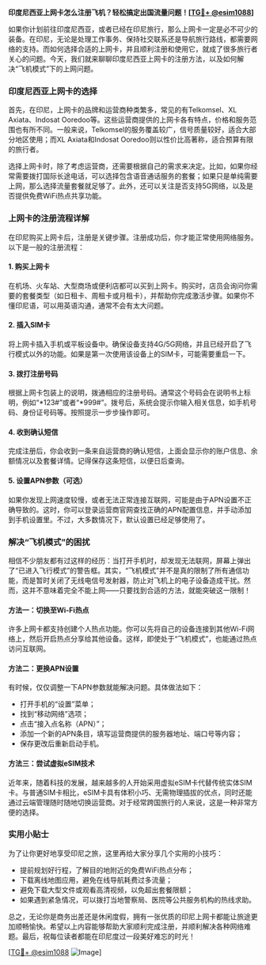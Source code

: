 **印度尼西亚上网卡怎么注册飞机？轻松搞定出国流量问题！[[TG💪+ @esim1088](https://t.me/s/esim1088)]**

如果你计划前往印度尼西亚，或者已经在印尼旅行，那么上网卡一定是必不可少的装备。在印尼，无论是处理工作事务、保持社交联系还是导航旅行路线，都需要网络的支持。而如何选择合适的上网卡，并且顺利注册和使用它，就成了很多旅行者关心的问题。今天，我们就来聊聊印度尼西亚上网卡的注册方法，以及如何解决“飞机模式”下的上网问题。

### 印度尼西亚上网卡的选择

首先，在印尼，上网卡的品牌和运营商种类繁多，常见的有Telkomsel、XL Axiata、Indosat Ooredoo等。这些运营商提供的上网卡各有特点，价格和服务范围也有所不同。一般来说，Telkomsel的服务覆盖较广，信号质量较好，适合大部分地区使用；而XL Axiata和Indosat Ooredoo则以性价比高著称，适合预算有限的旅行者。

选择上网卡时，除了考虑运营商，还需要根据自己的需求来决定。比如，如果你经常需要拨打国际长途电话，可以选择包含语音通话服务的套餐；如果只是单纯需要上网，那么选择流量套餐就足够了。此外，还可以关注是否支持5G网络，以及是否提供免费WiFi热点共享功能。

### 上网卡的注册流程详解

在印尼购买上网卡后，注册是关键步骤。注册成功后，你才能正常使用网络服务。以下是一般的注册流程：

#### 1. 购买上网卡
在机场、火车站、大型商场或便利店都可以买到上网卡。购买时，店员会询问你需要的套餐类型（如日租卡、周租卡或月租卡），并帮助你完成激活步骤。如果你不懂印尼语，可以用英语沟通，通常不会有太大问题。

#### 2. 插入SIM卡
将上网卡插入手机或平板设备中。确保设备支持4G/5G网络，并且已经开启了飞行模式以外的功能。如果是第一次使用该设备上的SIM卡，可能需要重启一下。

#### 3. 拨打注册号码
根据上网卡包装上的说明，拨通相应的注册号码。通常这个号码会在说明书上标明，例如“*123#”或者“*999#”。拨号后，系统会提示你输入相关信息，如手机号码、身份证号码等。按照提示一步步操作即可。

#### 4. 收到确认短信
完成注册后，你会收到一条来自运营商的确认短信，上面会显示你的账户信息、余额情况以及套餐详情。记得保存这条短信，以便日后查询。

#### 5. 设置APN参数（可选）
如果你发现上网速度较慢，或者无法正常连接互联网，可能是由于APN设置不正确导致的。这时，你可以登录运营商官网查找正确的APN配置信息，并手动添加到手机设置里。不过，大多数情况下，默认设置已经足够使用了。

### 解决“飞机模式”的困扰

相信不少朋友都有过这样的经历：当打开手机时，却发现无法联网，屏幕上弹出了“已进入飞行模式”的警告框。其实，“飞机模式”并不是真的限制了所有通信功能，而是暂时关闭了无线电信号发射器，防止对飞机上的电子设备造成干扰。然而，这并不意味着完全不能上网——只要找到合适的方法，就能突破这一限制！

#### 方法一：切换至Wi-Fi热点
许多上网卡都支持创建个人热点功能。你可以先将自己的设备连接到其他Wi-Fi网络上，然后开启热点分享给其他设备。这样，即使处于“飞机模式”，也能通过热点访问互联网。

#### 方法二：更换APN设置
有时候，仅仅调整一下APN参数就能解决问题。具体做法如下：
- 打开手机的“设置”菜单；
- 找到“移动网络”选项；
- 点击“接入点名称（APN）”；
- 添加一个新的APN条目，填写运营商提供的服务器地址、端口号等内容；
- 保存更改后重新启动手机。

#### 方法三：尝试虚拟eSIM技术
近年来，随着科技的发展，越来越多的人开始采用虚拟eSIM卡代替传统实体SIM卡。与普通SIM卡相比，eSIM卡具有体积小巧、无需物理插拔的优点，同时还能通过云端管理随时随地切换运营商。对于经常跨国旅行的人来说，这是一种非常方便的选择。

### 实用小贴士

为了让你更好地享受印尼之旅，这里再给大家分享几个实用的小技巧：
- 提前规划好行程，了解目的地附近的免费WiFi热点分布；
- 下载离线地图应用，避免在线导航耗费过多流量；
- 避免下载大型文件或观看高清视频，以免超出套餐限额；
- 如果遇到紧急情况，可以拨打当地警察局、医院等公共服务机构的热线求助。

总之，无论你是商务出差还是休闲度假，拥有一张优质的印尼上网卡都能让旅途更加顺畅愉快。希望以上内容能够帮助大家顺利完成注册，并顺利解决各种网络难题。最后，祝每位读者都能在印尼度过一段美好难忘的时光！

[[TG💪+ @esim1088](https://t.me/s/esim1088) ![Image](https://i.postimg.cc/4NQfJmqS/Snipaste-2025-05-13-00-14-12.png)]